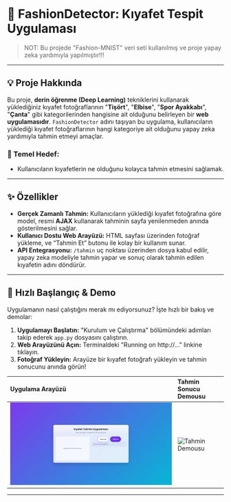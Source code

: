 # 👕 FashionDetector: Kıyafet Tespit Uygulaması
> NOT: Bu projede "Fashion-MNIST" veri seti kullanılmış ve proje yapay zeka yardımıyla yapılmıştır!!!

---

## 💡 Proje Hakkında
Bu proje, **derin öğrenme (Deep Learning)** tekniklerini kullanarak yüklediğiniz kıyafet fotoğraflarının "**Tişört**", "**Elbise**", "**Spor Ayakkabı**", "**Çanta**" gibi kategorilerinden hangisine ait olduğunu belirleyen bir **web uygulamasıdır**. `FashionDetector` adını taşıyan bu uygulama, kullanıcıların yüklediği kıyafet fotoğraflarının hangi kategoriye ait olduğunu yapay zeka yardımıyla tahmin etmeyi amaçlar.

### 🌟 Temel Hedef:
* Kullanıcıların kıyafetlerin ne olduğunu kolayca tahmin etmesini sağlamak.
---

## ✨ Özellikler

* **Gerçek Zamanlı Tahmin:** Kullanıcıların yüklediği kıyafet fotoğrafına göre model, resmi **AJAX** kullanarak tahminin sayfa yenilenmeden anında gösterilmesini sağlar.
* **Kullanıcı Dostu Web Arayüzü:** HTML sayfası üzerinden fotoğraf yükleme, ve “Tahmin Et” butonu ile kolay bir kullanım sunar.
* **API Entegrasyonu:** `/tahmin` uç noktası üzerinden dosya kabul edilir, yapay zeka modeliyle tahmin yapar ve sonuç olarak tahmin edilen kıyafetin adını döndürür.
---

## 🚀 Hızlı Başlangıç & Demo

Uygulamanın nasıl çalıştığını merak mı ediyorsunuz? İşte hızlı bir bakış ve demolar:

1.  **Uygulamayı Başlatın:** "Kurulum ve Çalıştırma" bölümündeki adımları takip ederek `app.py` dosyasını çalıştırın.
2.  **Web Arayüzünü Açın:** Terminaldeki "Running on http://..." linkine tıklayın.
3.  **Fotoğraf Yükleyin:** Arayüze bir kıyafet fotoğrafı yükleyin ve tahmin sonucunu anında görün!

| Uygulama Arayüzü                       | Tahmin Sonucu Demousu                       |
| :------------------------------------- | :------------------------------------------ |
| ![Uygulama Arayüzü](images/uygulama_arayuzu.png) | ![Tahmin Demousu](images/uygulama_demo.gif) |

---
